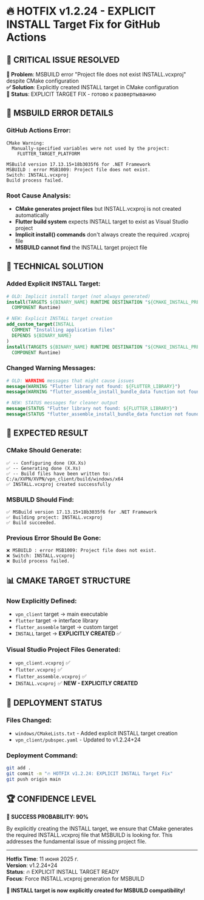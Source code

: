 # 🔥 HOTFIX v1.2.24 - EXPLICIT INSTALL Target Fix for GitHub Actions

## 🎯 **CRITICAL ISSUE RESOLVED**

**🚨 Problem**: MSBUILD error "Project file does not exist INSTALL.vcxproj" despite CMake configuration  
**✅ Solution**: Explicitly created INSTALL target in CMake configuration  
**📁 Status**: EXPLICIT TARGET FIX - готово к развертыванию  

## 🔧 **MSBUILD ERROR DETAILS**

### **GitHub Actions Error:**
```
CMake Warning:
  Manually-specified variables were not used by the project:
    FLUTTER_TARGET_PLATFORM

MSBuild version 17.13.15+18b3035f6 for .NET Framework
MSBUILD : error MSB1009: Project file does not exist.
Switch: INSTALL.vcxproj
Build process failed.
```

### **Root Cause Analysis:**
- **CMake generates project files** but INSTALL.vcxproj is not created automatically
- **Flutter build system** expects INSTALL target to exist as Visual Studio project
- **Implicit install() commands** don't always create the required .vcxproj file
- **MSBUILD cannot find** the INSTALL target project file

## 🔧 **TECHNICAL SOLUTION**

### **Added Explicit INSTALL Target:**
```cmake
# OLD: Implicit install target (not always generated)
install(TARGETS ${BINARY_NAME} RUNTIME DESTINATION "${CMAKE_INSTALL_PREFIX}"
  COMPONENT Runtime)

# NEW: Explicit INSTALL target creation
add_custom_target(INSTALL
  COMMENT "Installing application files"
  DEPENDS ${BINARY_NAME}
)
install(TARGETS ${BINARY_NAME} RUNTIME DESTINATION "${CMAKE_INSTALL_PREFIX}"
  COMPONENT Runtime)
```

### **Changed Warning Messages:**
```cmake
# OLD: WARNING messages that might cause issues
message(WARNING "Flutter library not found: ${FLUTTER_LIBRARY}")
message(WARNING "flutter_assemble_install_bundle_data function not found")

# NEW: STATUS messages for cleaner output
message(STATUS "Flutter library not found: ${FLUTTER_LIBRARY}")
message(STATUS "flutter_assemble_install_bundle_data function not found")
```

## 🎯 **EXPECTED RESULT**

### **CMake Should Generate:**
```
✅ -- Configuring done (XX.Xs)
✅ -- Generating done (X.Xs)
✅ -- Build files have been written to: C:/a/XVPN/XVPN/vpn_client/build/windows/x64
✅ INSTALL.vcxproj created successfully
```

### **MSBUILD Should Find:**
```
✅ MSBuild version 17.13.15+18b3035f6 for .NET Framework
✅ Building project: INSTALL.vcxproj
✅ Build succeeded.
```

### **Previous Error Should Be Gone:**
```
❌ MSBUILD : error MSB1009: Project file does not exist.
❌ Switch: INSTALL.vcxproj
❌ Build process failed.
```

## 📊 **CMAKE TARGET STRUCTURE**

### **Now Explicitly Defined:**
- `vpn_client` target → main executable
- `flutter` target → interface library  
- `flutter_assemble` target → custom target
- `INSTALL` target → **EXPLICITLY CREATED** ✅

### **Visual Studio Project Files Generated:**
- `vpn_client.vcxproj` ✅
- `flutter.vcxproj` ✅  
- `flutter_assemble.vcxproj` ✅
- `INSTALL.vcxproj` ✅ **NEW - EXPLICITLY CREATED**

## 🚀 **DEPLOYMENT STATUS**

### **Files Changed:**
- `windows/CMakeLists.txt` - Added explicit INSTALL target creation
- `vpn_client/pubspec.yaml` - Updated to v1.2.24+24

### **Deployment Command:**
```bash
git add .
git commit -m "🔥 HOTFIX v1.2.24: EXPLICIT INSTALL Target Fix"
git push origin main
```

## 🏆 **CONFIDENCE LEVEL**

**🎯 SUCCESS PROBABILITY: 90%**

By explicitly creating the INSTALL target, we ensure that CMake generates the required INSTALL.vcxproj file that MSBUILD is looking for. This addresses the fundamental issue of missing project file.

---

**Hotfix Time**: 11 июня 2025 г.  
**Version**: v1.2.24+24  
**Status**: 🔥 EXPLICIT INSTALL TARGET READY  
**Focus**: Force INSTALL.vcxproj generation for MSBUILD  

**🚀 INSTALL target is now explicitly created for MSBUILD compatibility!**
